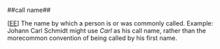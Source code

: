 ##call name##

\[[EE](SOURCES.md#EE)\]  The name by which a person is or was commonly called. Example: Johann Carl Schmidt might use *Carl* as his call name, rather than the morecommon convention of being called by his first name.
